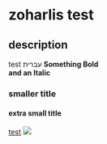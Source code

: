 # zoharlis test

## description

test עברית
**Something Bold**  
__and an Italic__  

### smaller title

#### extra small title 

[test](someURL.com)
![](https://images.pexels.com/photos/29090361/pexels-photo-29090361/free-photo-of-autumn-birch-forest-with-golden-leaves.jpeg)
